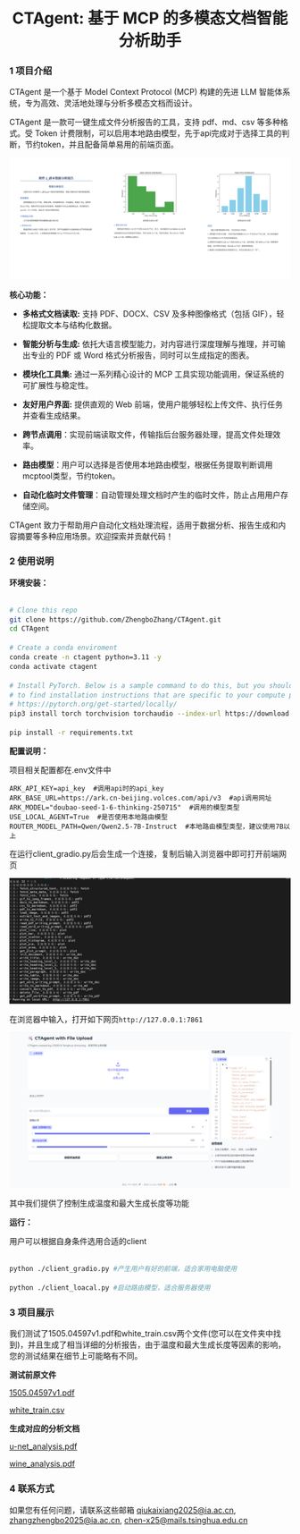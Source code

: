 <center>
  <h1>CTAgent: 基于 MCP 的多模态文档智能分析助手</h1>
</center>

### 1 项目介绍

CTAgent 是一个基于 Model Context Protocol (MCP) 构建的先进 LLM 智能体系统，专为高效、灵活地处理与分析多模态文档而设计。

CTAgent 是一款可一键生成文件分析报告的工具，支持 pdf、md、csv 等多种格式。受 Token 计费限制，可以启用本地路由模型，先于api完成对于选择工具的判断，节约token，并且配备简单易用的前端页面。

![CTAgent Example](./figures/IMG_5551.JPG)

**核心功能：**

- **多格式文档读取:** 支持 PDF、DOCX、CSV 及多种图像格式（包括 GIF），轻松提取文本与结构化数据。

- **智能分析与生成:** 依托大语言模型能力，对内容进行深度理解与推理，并可输出专业的 PDF 或 Word 格式分析报告，同时可以生成指定的图表。

- **模块化工具集:** 通过一系列精心设计的 MCP 工具实现功能调用，保证系统的可扩展性与稳定性。

- **友好用户界面:** 提供直观的 Web 前端，使用户能够轻松上传文件、执行任务并查看生成结果。

- **跨节点调用**：实现前端读取文件，传输指后台服务器处理，提高文件处理效率。

- **路由模型**：用户可以选择是否使用本地路由模型，根据任务提取判断调用mcptool类型，节约token。

- **自动化临时文件管理**：自动管理处理文档时产生的临时文件，防止占用用户存储空间。

CTAgent 致力于帮助用户自动化文档处理流程，适用于数据分析、报告生成和内容摘要等多种应用场景。欢迎探索并贡献代码！

### 2 使用说明

**环境安装：**

```bash

# Clone this repo
git clone https://github.com/ZhengboZhang/CTAgent.git
cd CTAgent

# Create a conda enviroment
conda create -n ctagent python=3.11 -y
conda activate ctagent

# Install PyTorch. Below is a sample command to do this, but you should check the following link
# to find installation instructions that are specific to your compute platform:
# https://pytorch.org/get-started/locally/
pip3 install torch torchvision torchaudio --index-url https://download.pytorch.org/whl/cu128 # UPDATE ME!

pip install -r requirements.txt

```

**配置说明：**

项目相关配置都在.env文件中
```
ARK_API_KEY=api_key  #调用api时的api_key
ARK_BASE_URL=https://ark.cn-beijing.volces.com/api/v3  #api调用网址
ARK_MODEL="doubao-seed-1-6-thinking-250715"  #调用的模型类型
USE_LOCAL_AGENT=True  #是否使用本地路由模型
ROUTER_MODEL_PATH=Qwen/Qwen2.5-7B-Instruct  #本地路由模型类型，建议使用7B以上
```

在运行client_gradio.py后会生成一个连接，复制后输入浏览器中即可打开前端网页

![](./figures/run.png)

在浏览器中输入，打开如下网页`http://127.0.0.1:7861`

![](./figures/face.png)

其中我们提供了控制生成温度和最大生成长度等功能

**运行：**

用户可以根据自身条件选用合适的client

```bash

python ./client_gradio.py #产生用户有好的前端，适合家用电脑使用

python ./client_loacal.py #启动路由模型，适合服务器使用

```

### 3 项目展示

我们测试了1505.04597v1.pdf和white_train.csv两个文件(您可以在文件夹中找到)，并且生成了相当详细的分析报告，由于温度和最大生成长度等因素的影响，您的测试结果在细节上可能略有不同。

**测试前原文件**

[1505.04597v1.pdf](./example/1505.04597v1.pdf)

[white_train.csv](./example/white_train.csv)

**生成对应的分析文档**

[u-net_analysis.pdf](./example/u-net_analysis.pdf)

[wine_analysis.pdf](./example/wine_analysis.pdf)

### 4 联系方式

如果您有任何问题，请联系这些邮箱 qiukaixiang2025@ia.ac.cn, zhangzhengbo2025@ia.ac.cn, chen-x25@mails.tsinghua.edu.cn